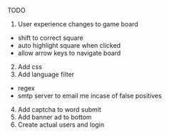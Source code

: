 TODO

1) User experience changes to game board
  - shift to correct square
  - auto highlight square when clicked
  - allow arrow keys to navigate board
2) Add css
3) Add language filter
  - regex
  - smtp server to email me incase of false positives
4) Add captcha to word submit
5) Add banner ad to bottom
6) Create actual users and login
